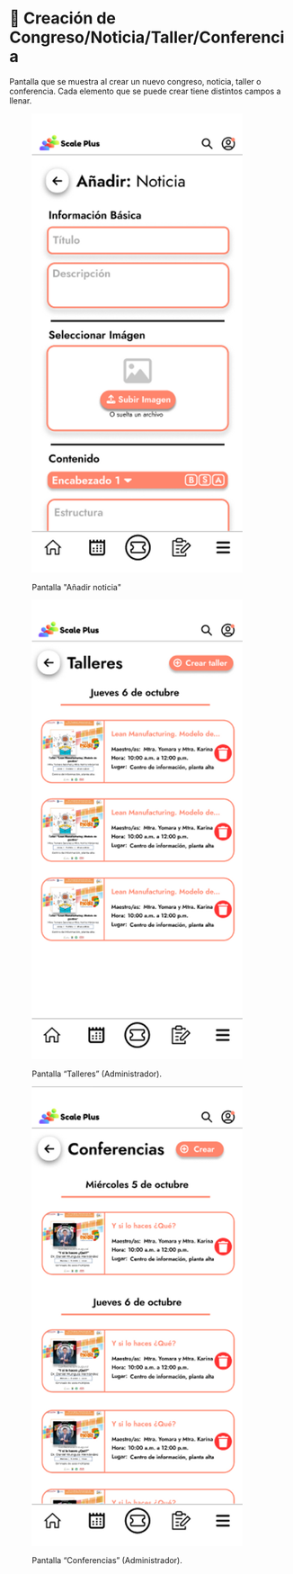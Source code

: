 # 📍 Creación de Congreso/Noticia/Taller/Conferencia

Pantalla que se muestra al crear un nuevo congreso, noticia, taller o conferencia. Cada elemento que se puede crear tiene distintos campos a llenar.

<figure><img src="../../.gitbook/assets/Pantalla “Añadir Noticia”_.png" alt="" width="375"><figcaption><p>Pantalla "Añadir noticia"</p></figcaption></figure>

<figure><img src="../../.gitbook/assets/Pantalla “Talleres” (Administrador)_.png" alt="" width="375"><figcaption><p>Pantalla “Talleres” (Administrador).</p></figcaption></figure>

<figure><img src="../../.gitbook/assets/Pantalla “Conferencias” (Administrador)_.png" alt="" width="375"><figcaption><p>Pantalla “Conferencias” (Administrador).</p></figcaption></figure>
